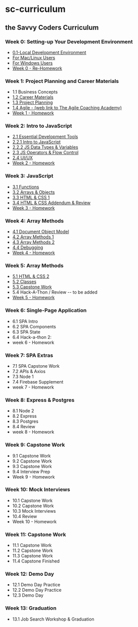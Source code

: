 # sc-curriculum

## the Savvy Coders Curriculum

### Week 0: **Setting-up Your Development Environment**

- [0.1-Local Development Environment](Week0-DevelopmentEnvironment/0.1-Local-dev-encironment.md)
- [For Mac/Linux Users](Week0-DevelopmentEnvironment/ForMacUsers.md)
- [For Windows Users](Week0-DevelopmentEnvironment/ForWindowsUsers.md)
- [Week 0 - Re-Homework](Week0-DevelopmentEnvironment/Week0-PreHomework/0-PreHomework.md)

### Week 1: **Project Planning and Career Materials**

- 1.1 Business Concepts
- [1.2 Career Materials](Week1-ProjectPlanning&CareerMaterials/1.2-CareerMaterials/CareerMaterialsLinks.md)
- [1.3 Project Planning](Week1-ProjectPlanning&CareerMaterials/1.3-ProjectPlanning/ProjectPlanningLinks.md)
- [1.4 Agile - (web link to The Agile Coaching Academy)](https://courses.theagilecoach.com/users/sign_in)
- [Week 1 - Homework](Week1-ProjectPlanning&CareerMaterials/Week1-Homework/1-Homework.md)

### Week 2: **Intro to JavaScript**

- [2.1 Essential Development Tools](Week2-IntroTojavaScript/2.1-EssentialDevTools/2.1-EssentialDevTools.md)
- [2.2.1 Intro to JavaScript](Week2-IntroTojavaScript/2.2-IntroToJavaScript/2.2.1-IntroToJavaScript.md)
- [2.2.2 JS Data Types & Variables](Week2-IntroTojavaScript/2.2-IntroToJavaScript/2.2.2-DataTypes&Variables.md)
- [2.3 JS Operators & Flow Control](Week2-IntroTojavaScript/2.3-JSOperators&FlowControl/2.3-JSOperators&FlowControl.md)
- [2.4 UI/UX](Week2-IntroTojavaScript/2.4-UI&UX/2.4-UI&UX.md)
- [Week 2 - Homework](Week2-IntroTojavaScript/Week2-Homework/2-Homework.md)

### Week 3: **JavaScript**

- [3.1 Functions](Week3-JavaScript/3.1-JSFunctions/3.1-Functions.md)
- [3.2 Arrays & Objects](Week3-JavaScript/3.2-JSArrays&Objects/3.2-DataCollections.md)
- [3.3 HTML & CSS 1](Week3-JavaScript/3.3-HTML&CSSBasics/3.3-HTML&CSSBasics.md)
- [3.4 HTML & CSS Addendum & Review](Week3-JavaScript/3.4-HTML&CSSReview/3.4-CSSAddendum-Units&Variables.md)
- [Week 3 - Homework](Week3-JavaScript/Week3-Homework/3-Homework.md)

### Week 4: **Array Methods**

- [4.1 Document Object Model](Week4-ArrayMethods/4.1-JS&DOM/4.1-DocumentObjectModel.md)
- [4.2 Array Methods 1](Week4-ArrayMethods/4.2-ArrayMethods1/4.2-ArrayMethods1.md)
- [4.3 Array Methods 2](Week4-ArrayMethods/4.3-ArrayMethods2/4.3-ArrayMethods2.md)
- [4.4 Debugging](Week4-ArrayMethods/4.4-Debugging&Review/4.4-Debugging.md)
- [Week 4 - Homework](Week4-ArrayMethods/Week4-Homework/4-Homework.md)

### Week 5: **Array Methods**

- [5.1 HTML & CSS 2](Week5-HTML&CSS2/5.1-IntermediateHTML&CSS/5.1-IntermediateHTML&CSS.md)
- [5.2 Classes](Week5-HTML&CSS2/5.2-JavaScriptClasses/5.2-JavaScriptClasses.md)
- [5.3 Capstone Work](Week5-HTML&CSS2/5.3-CapstoneWork/5.3-CapstoneWork.md)
- 5.4 Hack-A-Thon / Review -- to be added
- [Week 5 - Homework](Week5-HTML&CSS2/Week5-Homework/5-Homework.md)

### Week 6: **Single-Page Application**

- 6.1 SPA Intro
- 6.2 SPA Components
- 6.3 SPA State
- 6.4 Hack-a-thon 2:
- week 6 - Homework

### Week 7: **SPA Extras**

- 7.1 SPA Capstone Work
- 7.2 APIs & Axios
- 7.3 Node 1
- 7.4 Firebase Supplement
- week 7 - Homework

### Week 8: **Express & Postgres**

- 8.1 Node 2
- 8.2 Express
- 8.3 Postgres
- 8.4 Review
- week 8 - Homework

### Week 9: **Capstone Work**

- 9.1 Capstone Work
- 9.2 Capstone Work
- 9.3 Capstone Work
- 9.4 Interview Prep
- Week 9 - Homework

### Week 10: **Mock Interviews**

- 10.1 Capstone Work
- 10.2 Capstone Work
- 10.3 Mock Interviews
- 10.4 Review
- Week 10 - Homework

### Week 11: **Capstone Work**

- 11.1 Capstone Work
- 11.2 Capstone Work
- 11.3 Capstone Work
- 11.4 Capstone Finished

### Week 12: **Demo Day**

- 12.1 Demo Day Practice
- 12.2 Demo Day Practice
- 12.3 Demo Day

### Week 13: **Graduation**

- 13.1 Job Search Workshop & Graduation

